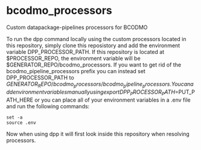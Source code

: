 # bcodmo_processors
Custom datapackage-pipelines processors for BCODMO

To run the dpp command locally using the custom processors located in this repository, simply clone this reposistory and add the environment variable DPP_PROCESSOR_PATH. If this repository is located at $PROCESSOR_REPO, the environment variable will be $GENERATOR_REPO/bcodmo_processors. If you want to get rid of the bcodmo_pipeline_processors prefix you can instead set DPP_PROCESSOR_PATH to $GENERATOR_REPO/bcodmo_processors/bcodmo_pipeline_processors. You can add environment variables manually using export DPP_PROCESSOR_PATH=$PUT_PATH_HERE or you can place all of your environment variables in a .env file and run the following commands:

```
set -a
source .env
```

Now when using dpp it will first look inside this repository when resolving processors.
